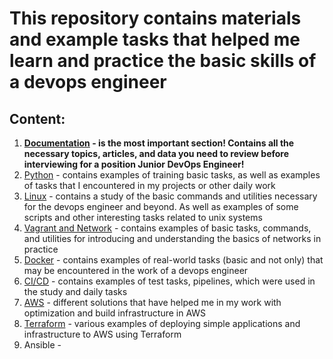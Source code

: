 # This repository contains materials and example tasks that helped me learn and practice the basic skills of a devops engineer

## Content: 
1. **[Documentation]() - is the most important section! Contains all the necessary topics, articles, and data you need to review before interviewing for a position Junior DevOps Engineer!**
2. [Python](https://github.com/RuslanSerdiuk/DevOps_Tasks_and_solutions/tree/main/Python) - contains examples of training basic tasks, as well as examples of tasks that I encountered in my projects or other daily work
3. [Linux](https://github.com/RuslanSerdiuk/DevOps_Tasks_and_solutions/tree/main/Linux) - contains a study of the basic commands and utilities necessary for the devops engineer and beyond. As well as examples of some scripts and other interesting tasks related to unix systems
4. [Vagrant and Network](https://github.com/RuslanSerdiuk/DevOps_Tasks_and_solutions/tree/main/Vagrant_and_Network) - contains examples of basic tasks, commands, and utilities for introducing and understanding the basics of networks in practice
5. [Docker](https://github.com/RuslanSerdiuk/DevOps_Tasks_and_solutions/tree/main/Docker) - contains examples of real-world tasks (basic and not only) that may be encountered in the work of a devops engineer
6. [CI/CD](https://github.com/RuslanSerdiuk/DevOps_Tasks_and_solutions/tree/main/CICD) - contains examples of test tasks, pipelines, which were used in the study and daily tasks
7. [AWS](https://github.com/RuslanSerdiuk/DevOps_Tasks_and_solutions/tree/main/AWS) - different solutions that have helped me in my work with optimization and build infrastructure in AWS
8. [Terraform](https://github.com/RuslanSerdiuk/DevOps_Tasks_and_solutions/tree/Terraform/Terraform) - various examples of deploying simple applications and infrastructure to AWS using Terraform
9. Ansible - 
